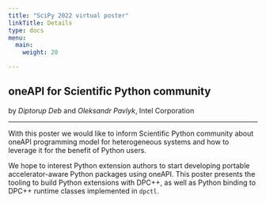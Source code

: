 ```yaml
---
title: "SciPy 2022 virtual poster"
linkTitle: Details
type: docs
menu:
  main:
    weight: 20

---
```


## oneAPI for Scientific Python community
by _Diptorup Deb_ and _Oleksandr Pavlyk_, Intel Corporation

---

With this poster we would like to inform Scientific Python community about
oneAPI programming model for heterogeneous systems and how to leverage it for
the benefit of Python users.

We hope to interest Python extension authors to start developing portable
accelerator-aware Python packages using oneAPI. This poster presents the tooling
to build Python extensions with DPC++, as well as Python binding to DPC++
runtime classes implemented in `dpctl`.
